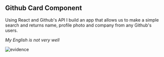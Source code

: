 ## Github Card Component

Using React and Github's API I build an app that allows us to make a simple search and returns name,  profile photo and company from any Github's users.

<i>My English is not very well</i>

<img alt="evidence"  src="https://image.ibb.co/eZQZf0/Captura-de-pantalla-de-2018-11-03-16-19-37.png">
